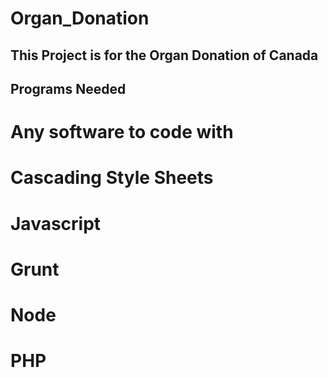 # Organ_Donation
## This Project is for the Organ Donation of Canada
## Programs Needed
# Any software to code with
# Cascading Style Sheets
# Javascript
# Grunt
# Node
# PHP
